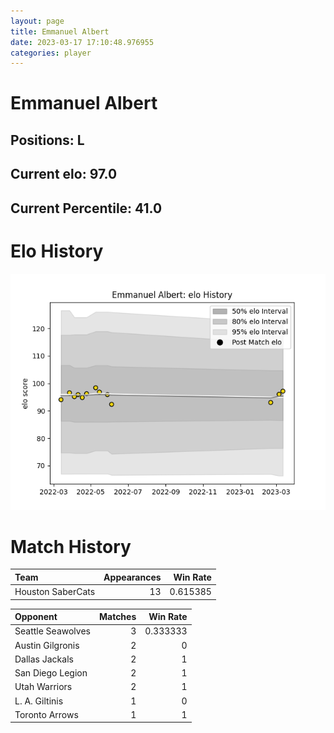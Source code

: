```yaml
---  
layout: page  
title: Emmanuel Albert  
date: 2023-03-17 17:10:48.976955  
categories: player  
---
```

# Emmanuel Albert

## Positions: L

## Current elo: 97.0

## Current Percentile: 41.0

# Elo History


![elo history](history_EmmanuelAlbert.png)
# Match History


| Team              |   Appearances |   Win Rate |
|:------------------|--------------:|-----------:|
| Houston SaberCats |            13 |   0.615385 |

| Opponent          |   Matches |   Win Rate |
|:------------------|----------:|-----------:|
| Seattle Seawolves |         3 |   0.333333 |
| Austin Gilgronis  |         2 |   0        |
| Dallas Jackals    |         2 |   1        |
| San Diego Legion  |         2 |   1        |
| Utah Warriors     |         2 |   1        |
| L. A. Giltinis    |         1 |   0        |
| Toronto Arrows    |         1 |   1        |